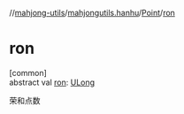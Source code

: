 //[mahjong-utils](../../../index.md)/[mahjongutils.hanhu](../index.md)/[Point](index.md)/[ron](ron.md)

# ron

[common]\
abstract val [ron](ron.md): [ULong](https://kotlinlang.org/api/latest/jvm/stdlib/kotlin/-u-long/index.html)

荣和点数
